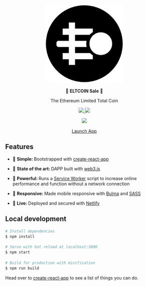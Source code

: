 <div align="center">
  <p>
  <img src="public/favicon.png" width="250" />
  </p>

  <p>
    🚀 <strong>ELTCOIN Sale</strong>  🚀
  </p>
  <p>
    The Ethereum Limited Total Coin
  </p>
  <p>
    <a href="https://travis-ci.org/ELTCOIN/sale_website">
      <img src="https://travis-ci.org/ELTCOIN/sale_website.svg?branch=master" />
    </a>
    <a href="https://greenkeeper.io/">
      <img src="https://badges.greenkeeper.io/ELTCOIN/sale_website.svg" />
    </a>
  </p>
  <p>
    <a href="https://codeclimate.com/github/ELTCOIN/sale_website/maintainability">
      <img src="https://api.codeclimate.com/v1/badges/5d28eae58674b2a42c19/maintainability" />
    </a>
  </p>
  <p>
    <a href="https://sale.eltcoin.tech">
      Launch App
    </a>
  </p>
</div>

## Features
* 🔩 <strong>Simple: </strong>Bootstrapped with [create-react-app](https://github.com/facebookincubator/create-react-app)

* 💯 <strong>State of the art: </strong>DAPP built with [web3.js](https://github.com/ethereum/web3.js/)

* 💪 <strong>Powerful: </strong> Runs a [Service Worker](https://github.com/w3c/ServiceWorker) script to increase online performance and function without a network connection

* 📱 <strong>Responsive: </strong> Made mobile responsive with [Bulma](http://bulma.io) and [SASS](http://sass-lang.com/)

* 🎉 <strong>Live: </strong> Deployed and secured with [Netlify](https://www.eltcoin.tech/)

## Local development
``` bash
# Install dependencies
$ npm install

# Serve with hot reload at localhost:3000
$ npm start

# Build for production with minification
$ npm run build
```

<p>
  Head over to <a href="https://github.com/facebookincubator/create-react-app">create-react-app</a> to see a list of things you can do.
</p>
